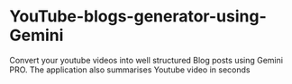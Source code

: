 # YouTube-blogs-generator-using-Gemini
Convert your youtube videos into well structured Blog posts using Gemini PRO. The application also summarises Youtube video in seconds
